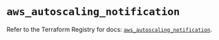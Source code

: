 # `aws_autoscaling_notification`

Refer to the Terraform Registry for docs: [`aws_autoscaling_notification`](https://registry.terraform.io/providers/hashicorp/aws/5.73.0/docs/resources/autoscaling_notification).
